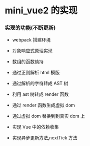 # mini_vue2 的实现

### 实现的功能(不断更新)

- webpack 搭建环境

- 对象响应式原理实现

- 数组的函数劫持

- 通过正则解析 html 模版

- 通过解析的字符转成 AST 树

- 利用 ast 树转成 render 函数

- 通过 render 函数生成虚拟 dom

- 通过虚拟 dom 替换到到真实 dom 上

- 实现 Vue 中的依赖收集

- 实现异步更新方法,nextTick 方法
